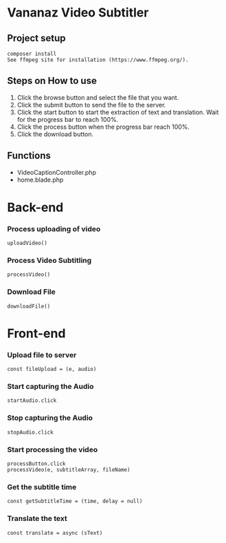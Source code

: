 # Vananaz Video Subtitler

## Project setup
```
composer install
See ffmpeg site for installation (https://www.ffmpeg.org/).
```
## Steps on How to use

1. Click the browse button and select the file that you want.
1. Click the submit button to send the file to the server.
1. Click the start button to start the extraction of text and translation. Wait for the progress bar to reach 100%.
1. Click the process button when the progress bar reach 100%.
1. Click the download button.

## Functions

* VideoCaptionController.php
* home.blade.php

# Back-end

### Process uploading of video
```
uploadVideo()
```
### Process Video Subtitling
```
processVideo()
```
### Download File
```
downloadFile()
```
# Front-end 

### Upload file to server 
```
const fileUpload = (e, audio)
```
### Start capturing the Audio 
```
startAudio.click
```
### Stop capturing the Audio
```
stopAudio.click
```
### Start processing the video
```
processButton.click
processVideo(e, subtitleArray, fileName)
```
### Get the subtitle time
```
const getSubtitleTime = (time, delay = null)
```
### Translate the text
```
const translate = async (sText)
```


